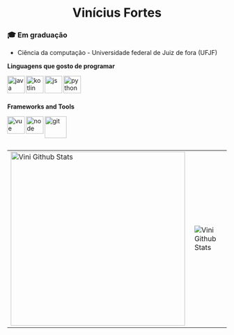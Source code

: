 <h1 align="center">Vinícius Fortes</h1>

<h4 align="center"> 
</h4>

### :mortar_board: Em graduação

- Ciência da computação - Universidade federal de Juiz de fora (UFJF)

**Linguagens que gosto de programar**

<p align="left">
  <img align="left" alt="java" width="40px" src="https://www.celsonunes.com.br/wp-content/uploads/2018/05/java-logo.png"/>&nbsp;
  <img align="left" alt="kotlin" width="40px" src="https://upload.wikimedia.org/wikipedia/commons/7/74/Kotlin_Icon.png"/>&nbsp;
  <img align="left" alt="js" width="40px" src="https://upload.wikimedia.org/wikipedia/commons/9/99/Unofficial_JavaScript_logo_2.svg"/>&nbsp;
  <img align="left" alt="python" width="40px" src="https://upload.wikimedia.org/wikipedia/commons/c/c3/Python-logo-notext.svg"/>&nbsp;
  
</p>
</br>

**Frameworks and Tools**

<p align="left">
    <img align="left" alt="vue" width="40px" src="https://www.dotcom-monitor.com/blog/wp-content/uploads/sites/3/2020/05/Vue-logo-1.png"/>&nbsp;
    <img align="left" alt="node" width="40px" src="https://walde.co/wp-content/uploads/2016/09/nodejs_logo.png"/>&nbsp;
    <img align="left" alt="git" width="50px" src="https://upload.wikimedia.org/wikipedia/commons/thumb/e/e0/Git-logo.svg/1200px-Git-logo.svg.png"/>&nbsp;
</p>
</br>

<p align="center">
<table align='left'>
  <row>
    <td>
     <!-- Card -->
      <img align="left" width="400px" alt="Vini Github Stats" src="https://github-readme-stats.vercel.app/api?username=VinieFortes&show_icons=true&hide_border=true&count_private=true&hide=prs,contribs&theme=radical" />
    </td>
    <td>
      <img align="right" alt="Vini Github Stats" src="https://github-readme-stats.vercel.app/api/top-langs/?username=VinieFortes&layout=compact&theme=radical" />
    </td>
  </row>
</table>
</p>
